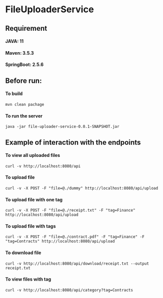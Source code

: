 # FileUploaderService
## Requirement
#### JAVA: 11
#### Maven: 3.5.3
#### SpringBoot: 2.5.6
## Before run:
#### To build 
```
mvn clean pachage
```
#### To run the server
```
java -jar file-uploader-service-0.0.1-SNAPSHOT.jar
```
## Example of interaction with the endpoints
#### To view all uploaded files
```
curl -v http://localhost:8080/api
```
#### To upload file
```
curl -v -X POST -F "file=@./dummy" http://localhost:8080/api/upload
```
#### To upload file with one tag
```
curl -v -X POST -F "file=@./receipt.txt" -F "tag=Finance" http://localhost:8080/api/upload
```
#### To upload file with tags
```
curl -v -X POST -F "file=@./contract.pdf" -F "tag=Finance" -F "tag=Contracts" http://localhost:8080/api/upload
```
#### To download file
```
curl -v http://localhost:8080/api/download/receipt.txt --output receipt.txt
```
#### To view files with tag
```
curl -v http://localhost:8080/api/category?tag=Contracts
```



